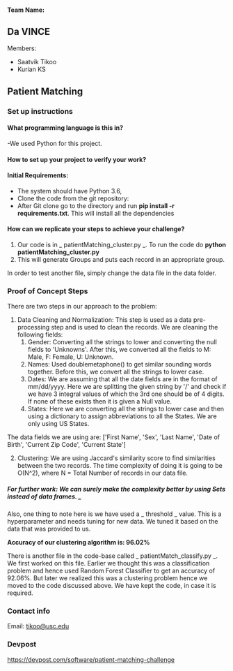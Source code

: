 #### Team Name:
## Da VINCE
Members:
- Saatvik Tikoo
- Kurian KS

## Patient Matching

### Set up instructions

#### What programming language is this in?
-We used Python for this project. 

#### How to set up your project to verify your work?
#### Initial Requirements: 
- The system should have Python 3.6,
- Clone the code from the git repository: 
- After Git clone go to the directory and run **pip install -r requirements.txt**. This will install all the dependencies

#### How can we replicate your steps to achieve your challenge?
1. Our code is in _ patientMatching_cluster.py _. To run the code do **python patientMatching_cluster.py**
2. This will generate Groups and puts each record in an appropriate group.

In order to test another file, simply change the data file in the data folder.

### Proof of Concept Steps
There are two steps in our approach to the problem:
1. Data Cleaning and Normalization: This step is used as a data pre-processing step and is used to clean the records. We are cleaning the following fields:
    1. Gender: Converting all the strings to lower and converting the null fields to 'Unknowns'. After this, we converted all the fields to M: Male, F: Female, U: Unknown.
    2. Names: Used doublemetaphone() to get similar sounding words together. Before this, we convert all the strings to lower case.
    3. Dates: We are assuming that all the date fields are in the format of mm/dd/yyyy. Here we are splitting the given string by '/' and check if we have 3 integral values of which the 3rd one should be of 4 digits. If none of these exists then it is given a Null value.
    4. States:  Here we are converting all the strings to lower case and then using a dictionary to assign abbreviations to all the States. We are only using US States.

The data fields we are using are: ['First Name', 'Sex', 'Last Name', 'Date of Birth', 'Current Zip Code', 'Current State']

2. Clustering: We are using Jaccard's similarity score to find similarities between the two records. The time complexity of doing it is going to be O(N^2), where N = Total Number of records in our data file. 

##### For further work: We can surely make the complexity better by using Sets instead of data frames. _

Also, one thing to note here is we have used a _ threshold _ value. This is a hyperparameter and needs tuning for new data. We tuned it based on the data that was provided to us.

**Accuracy of our clustering algorithm is: 96.02%**

There is another file in the code-base called _ patientMatch_classify.py _. We first worked on this file. Earlier we thought this was a classification problem and hence used Random Forest Classifier to get an accuracy of 92.06%. But later we realized this was a clustering problem hence we moved to the code discussed above. We have kept the code, in case it is required.

### Contact info
Email: tikoo@usc.edu

### Devpost
https://devpost.com/software/patient-matching-challenge